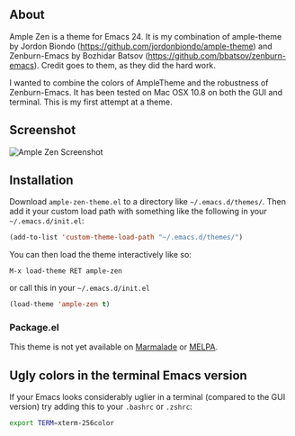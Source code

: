 ## About

Ample Zen is a theme for Emacs 24.  It is my combination of
ample-theme by Jordon Biondo
(https://github.com/jordonbiondo/ample-theme) and Zenburn-Emacs by
Bozhidar Batsov (https://github.com/bbatsov/zenburn-emacs).  Credit
goes to them, as they did the hard work.

I wanted to combine the colors of AmpleTheme and the robustness of
Zenburn-Emacs.  It has been tested on Mac OSX 10.8 on both the GUI and
terminal. This is my first attempt at a theme.

## Screenshot

![Ample Zen Screenshot](https://raw.github.com/mjwall/ample-zen/master/ample-zen.png
 "Ample Zen Screenshot")

## Installation

Download `ample-zen-theme.el` to a directory like
`~/.emacs.d/themes/`. Then add it your custom load path with something
like the following in your `~/.emacs.d/init.el`:

```lisp
(add-to-list 'custom-theme-load-path "~/.emacs.d/themes/")
```
You can then load the theme interactively like so:

`M-x load-theme RET ample-zen`

or call this in your `~/.emacs.d/init.el`

```lisp
(load-theme 'ample-zen t)
```

### Package.el

This theme is not yet available on [Marmalade](http://marmalade-repo.org)
or [MELPA](http://melpa.milkbox.net).

## Ugly colors in the terminal Emacs version

If your Emacs looks considerably uglier in a terminal (compared to the
GUI version) try adding this to your `.bashrc` or `.zshrc`:

```bash
export TERM=xterm-256color
```
